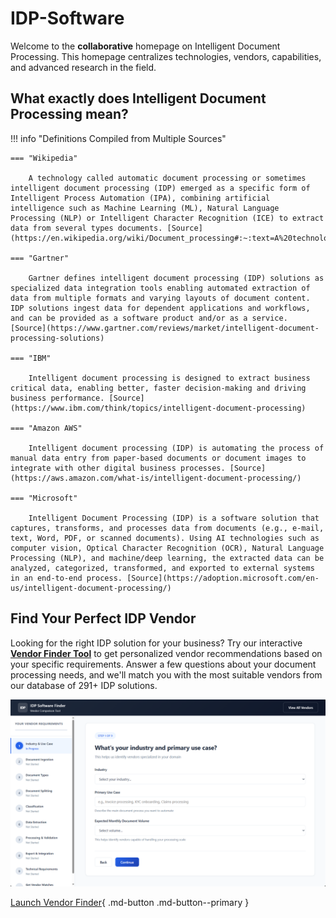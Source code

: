 # IDP-Software

Welcome to the **collaborative** homepage on Intelligent Document Processing. This homepage centralizes technologies, vendors, capabilities, and advanced research in the field.

## What exactly does Intelligent Document Processing mean?

!!! info "Definitions Compiled from Multiple Sources"

    === "Wikipedia"
    
        A technology called automatic document processing or sometimes intelligent document processing (IDP) emerged as a specific form of Intelligent Process Automation (IPA), combining artificial intelligence such as Machine Learning (ML), Natural Language Processing (NLP) or Intelligent Character Recognition (ICE) to extract data from several types documents. [Source](https://en.wikipedia.org/wiki/Document_processing#:~:text=A%20technology%20called,%5B8%5D)
    
    === "Gartner"
    
        Gartner defines intelligent document processing (IDP) solutions as specialized data integration tools enabling automated extraction of data from multiple formats and varying layouts of document content. IDP solutions ingest data for dependent applications and workflows, and can be provided as a software product and/or as a service. [Source](https://www.gartner.com/reviews/market/intelligent-document-processing-solutions)
    
    === "IBM"
    
        Intelligent document processing is designed to extract business critical data, enabling better, faster decision-making and driving business performance. [Source](https://www.ibm.com/think/topics/intelligent-document-processing)
    
    === "Amazon AWS"
    
        Intelligent document processing (IDP) is automating the process of manual data entry from paper-based documents or document images to integrate with other digital business processes. [Source](https://aws.amazon.com/what-is/intelligent-document-processing/)
    
    === "Microsoft"
    
        Intelligent Document Processing (IDP) is a software solution that captures, transforms, and processes data from documents (e.g., e-mail, text, Word, PDF, or scanned documents). Using AI technologies such as computer vision, Optical Character Recognition (OCR), Natural Language Processing (NLP), and machine/deep learning, the extracted data can be analyzed, categorized, transformed, and exported to external systems in an end-to-end process. [Source](https://adoption.microsoft.com/en-us/intelligent-document-processing/)



## Find Your Perfect IDP Vendor

Looking for the right IDP solution for your business? Try our interactive **[Vendor Finder Tool](/vendor-finder/)** to get personalized vendor recommendations based on your specific requirements. Answer a few questions about your document processing needs, and we'll match you with the most suitable vendors from our database of 291+ IDP solutions.

[![IDP Vendor Finder Tool - Interactive questionnaire to find the perfect IDP solution](/vendor-finder/vendor-finder.png)](/vendor-finder/)

[Launch Vendor Finder](/vendor-finder/){ .md-button .md-button--primary }

